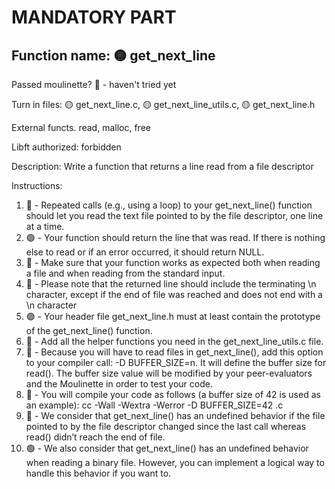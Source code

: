 # MANDATORY PART

 ## Function name: 🟡 get_next_line

 Passed moulinette? 🔴 - haven't tried yet

 Turn in files: 🟡 get_next_line.c, 🟡 get_next_line_utils.c, 🟡 get_next_line.h

 External functs. read, malloc, free

 Libft authorized: forbidden

Description: Write a function that returns a line read from a file descriptor

Instructions:

1. :red_circle: - Repeated calls (e.g., using a loop) to your get_next_line() function should let
you read the text file pointed to by the file descriptor, one line at a time.
2. :green_circle: - Your function should return the line that was read.
If there is nothing else to read or if an error occurred, it should return NULL.
3. :red_circle: - Make sure that your function works as expected both when reading a file and when
reading from the standard input.
4. :red_circle: - Please note that the returned line should include the terminating \n character,
except if the end of file was reached and does not end with a \n character
5. :green_circle: - Your header file get_next_line.h must at least contain the prototype of the
get_next_line() function.
6. :red_circle: - Add all the helper functions you need in the get_next_line_utils.c file.
7. :red_circle: - Because you will have to read files in get_next_line(), add this option to your
compiler call: -D BUFFER_SIZE=n. It will define the buffer size for read(). The buffer size value will be modified by your peer-evaluators and the Moulinette
in order to test your code.
8. :red_circle: - You will compile your code as follows (a buffer size of 42 is used as an example):
cc -Wall -Wextra -Werror -D BUFFER_SIZE=42 <files>.c
9. :red_circle: - We consider that get_next_line() has an undefined behavior if the file pointed to
by the file descriptor changed since the last call whereas read() didn’t reach the
end of file.
10. :green_circle: - We also consider that get_next_line() has an undefined behavior when reading
a binary file. However, you can implement a logical way to handle this behavior if
you want to.
